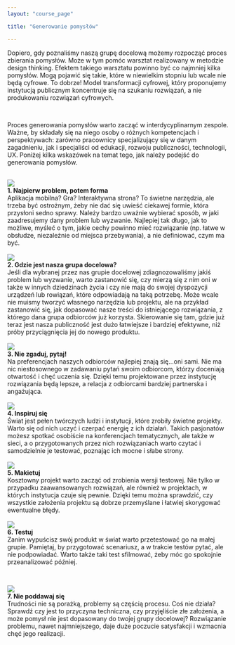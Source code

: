 ```yaml
---
layout: "course_page"

title: "Generowanie pomysłów"

---
```


<div class="screen-content">
  <p>
  Dopiero, gdy poznaliśmy naszą grupę docelową możemy rozpocząć proces zbierania pomysłów. Może w tym pomóc warsztat realizowany w metodzie design thinking. Efektem takiego warsztatu powinno być co najmniej kilka pomysłów. Mogą pojawić się takie, które w niewielkim stopniu lub wcale nie będą cyfrowe. To dobrze! Model transformacji cyfrowej, który proponujemy instytucją publicznym koncentruje się na szukaniu rozwiązań, a nie produkowaniu rozwiązań cyfrowych. 
  </p>

  
&nbsp;
<p>
Proces generowania pomysłów warto zacząć w interdycyplinarnym zespole. Ważne, by składały się na niego osoby o różnych kompetencjach i perspektywach: zarówno pracownicy specjalizujący się w danym zagadnieniu, jak i specjaliści od edukacji, rozwoju publiczności, technologii, UX. Poniżej kilka wskazówek na temat tego, jak należy podejść do generowania pomysłów.    
</p> 
&nbsp;
<div class="row">
  <div class="col-md-2">
   <img src="{{ site.baseurl }}/img/1.png" />          
  </div>   
  <div class="col-md-10">
    <strong>1. Najpierw problem, potem forma</strong><br/>
    Aplikacja mobilna? Gra? Interaktywna strona? To świetne narzędzia, ale trzeba być ostrożnym, żeby nie dać się uwieść ciekawej formie, która przysłoni sedno sprawy. Należy bardzo uważnie wybierać sposób, w jaki zaadresujemy dany problem lub wyzwanie. Najlepiej tak długo, jak to możliwe, myśleć o tym, jakie cechy powinno mieć rozwiązanie (np. łatwe w obsłudze, niezależnie od miejsca przebywania), a nie definiować, czym ma być. 
  </div>             
</div>
   &nbsp;  
<div class="row">
  <div class="col-md-2">
   <img src="{{ site.baseurl }}/img/2.png" />          
  </div>   
  <div class="col-md-10">
    <strong>2. Gdzie jest nasza grupa docelowa?</strong><br/>
    Jeśli dla wybranej przez nas grupie docelowej zdiagnozowaliśmy jakiś problem lub wyzwanie, warto zastanowić się, czy mierzą się z nim oni w także w innych dziedzinach życia i czy nie mają do swojej dyspozycji urządzeń lub rowiązań, które odpowiadają na taką potrzebę. Może wcale nie muismy tworzyć własnego narzędzia lub projektu, ale na przykład zastanowić się, jak dopasować nasze treści do istniejącego rozwiązania, z którego dana grupa odbiorców już korzysta. Skierowanie się tam, gdzie już teraz jest nasza publiczność jest dużo łatwiejsze i bardziej efektywne, niż próby przyciągnięcia jej do nowego produktu.
  </div>             
</div>    
   &nbsp;  
<div class="row">
  <div class="col-md-2">
   <img src="{{ site.baseurl }}/img/3.png" />          
  </div>   
  <div class="col-md-10">
    <strong>3. Nie zgaduj, pytaj!</strong><br/>
    Na preferencjach naszych odbiorców najlepiej znają się...oni sami. Nie ma nic niestosownego w zadawaniu pytań swoim odbiorcom, którzy doceniają otwartość i chęć uczenia się. Dzięki temu projektowane przez instytucję rozwiązania będą lepsze, a relacja z odbiorcami bardziej partnerska i angażująca. 
  </div>             
</div>    
 &nbsp;
<div class="row">
  <div class="col-md-2">
   <img src="{{ site.baseurl }}/img/4.png" />          
  </div>   
  <div class="col-md-10">
    <strong>4. Inspiruj się</strong><br/>
    Świat jest pełen twórczych ludzi i instytucji, które zrobiły świetne projekty. Warto się od nich uczyć i czerpać energię z ich działań. Takich pasjonatów możesz spotkać osobiście na konferencjach tematycznych, ale także w sieci, a o przygotowanych przez nich rozwiązaniach warto czytać i samodzielnie je testować, poznając ich mocne i słabe strony. 
  </div>             
</div>    
 &nbsp;
<div class="row">
  <div class="col-md-2">
   <img src="{{ site.baseurl }}/img/5.png" />          
  </div>   
  <div class="col-md-10">
    <strong>5. Makietuj</strong><br/>
    Kosztowny projekt warto zacząć od zrobienia wersji testowej. Nie tylko w przypadku zaawansowanych rozwiązań, ale również w projektach, w których instytucja czuje się pewnie. Dzięki temu można sprawdzić, czy wszystkie założenia projektu są dobrze przemyślane i łatwiej skorygować ewentualne błędy. 
  </div>             
</div>    
 &nbsp;
<div class="row">
  <div class="col-md-2">
   <img src="{{ site.baseurl }}/img/6.png" />          
  </div>   
  <div class="col-md-10">
    <strong>6. Testuj</strong><br/>
    Zanim wypuścisz swój produkt w świat warto przetestować go na małej grupie. Pamiętaj, by przygotować scenariusz, a w trakcie testów pytać, ale nie podpowiadać. Warto także taki test sfilmować, żeby móc go spokojnie przeanalizować później.
  </div>             
</div>    

 &nbsp;
<div class="row">
  <div class="col-md-2">
   <img src="{{ site.baseurl }}/img/7.png" />          
  </div>   
  <div class="col-md-10">
    <strong>7. Nie poddawaj się</strong><br/>
    Trudności nie są porażką, problemy są częścią procesu. Coś nie działa? Sprawdź czy jest to przyczyna techniczna, czy przyjęliście złe założenia, a może pomysł nie jest dopasowany do twojej grupy docelowej? Rozwiązanie problemu, nawet najmniejszego, daje duże poczucie satysfakcji i wzmacnia chęć jego realizacji. 
  </div>             
</div>    


</div> 
</div>
